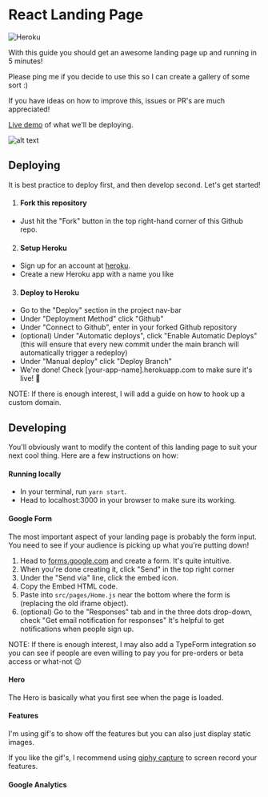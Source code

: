 
# React Landing Page

![Heroku](https://heroku-badge.herokuapp.com/?app=react-landing-page1)

With this guide you should get an awesome landing page up and running in 5 minutes!

Please ping me if you decide to use this so I can create a gallery of some sort :)

If you have ideas on how to improve this, issues or PR's are much appreciated!

[Live demo](https://react-landing-page1.herokuapp.com/) of what we'll be deploying.

![alt text](https://github.com/jonathancai11/react-landing-page/blob/main/demo.gif)

## Deploying

It is best practice to deploy first, and then develop second. Let's get started!


1.  #### Fork this repository

* Just hit the "Fork" button in the top right-hand corner of this Github repo.

2.  #### Setup Heroku

* Sign up for an account at [heroku](https://heroku.com/).
* Create a new Heroku app with a name you like

3.  #### Deploy to Heroku

* Go to the "Deploy" section in the project nav-bar
* Under "Deployment Method" click "Github"
* Under "Connect to Github", enter in your forked Github repository 
* (optional) Under "Automatic deploys", click "Enable Automatic Deploys" (this will ensure that every new commit under the main branch will automatically trigger a redeploy)
* Under "Manual deploy" click "Deploy Branch"
* We're done! Check [your-app-name].herokuapp.com to make sure it's live! 🚀


NOTE: If there is enough interest, I will add a guide on how to hook up a custom domain.  

## Developing

You'll obviously want to modify the content of this landing page to suit your next cool thing. Here are a few instructions on how:

#### Running locally

* In your terminal, run `yarn start`.
* Head to localhost:3000 in your browser to make sure its working.

#### Google Form

The most important aspect of your landing page is probably the form input. You need to see if your audience is picking up what you're putting down!

1. Head to [forms.google.com](forms.google.com) and create a form. It's quite intuitive.
2. When you're done creating it, click "Send" in the top right corner
3. Under the "Send via" line, click the embed icon. 
4. Copy the Embed HTML code.
5. Paste into `src/pages/Home.js` near the bottom where the form is (replacing the old iframe object).
6. (optional) Go to the "Responses" tab and in the three dots drop-down, check "Get email notification for responses" It's helpful to get notifications when people sign up.

NOTE: If there is enough interest, I may also add a TypeForm integration so you can see if people are even willing to pay you for pre-orders or beta access or what-not 😉

#### Hero

The Hero is basically what you first see when the page is loaded.

#### Features

I'm using gif's to show off the features but you can also just display static images.

If you like the gif's, I recommend using [giphy capture](https://giphy.com/apps/giphycapture) to screen record your features.

#### Google Analytics
